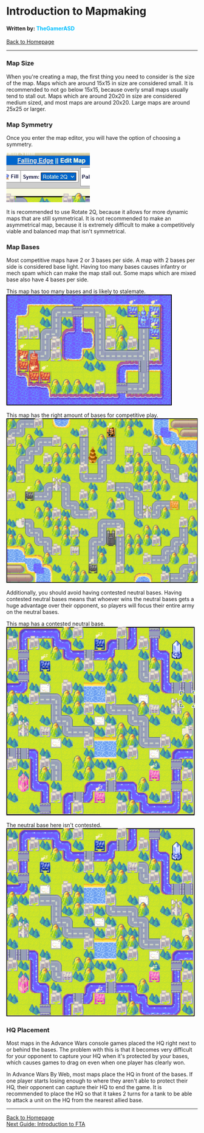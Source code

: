 # Introduction to Mapmaking
#### Written by: <span style="color:deepskyblue">TheGamerASD</span>
[Back to Homepage](..\index.html#content)

___

### Map Size
When you're creating a map, the first thing you need to consider is the size of the map.
Maps which are around 15x15 in size are considered small. It is recommended to not go below 15x15, because overly small maps usually tend to stall out. Maps which are around 20x20 in size are considered medium sized, and most maps are around 20x20. Large maps are around 25x25 or larger.

### Map Symmetry
Once you enter the map editor, you will have the option of choosing a symmetry.

![](..\images\symm.png)

It is recommended to use Rotate 2Q, because it allows for more dynamic maps that are still symmetrical. It is not recommended to make an asymmetrical map, because it is extremely difficult to make a competitively viable and balanced map that isn't symmetrical.

### Map Bases
Most competitive maps have 2 or 3 bases per side. A map with 2 bases per side is considered base light. Having too many bases causes infantry or mech spam which can make the map stall out. Some maps which are mixed base also have 4 bases per side.

This map has too many bases and is likely to stalemate.<br>
![](..\images\bases1.png)

This map has the right amount of bases for competitive play.<br>
![](..\images\bases2.png)

Additionally, you should avoid having contested neutral bases. Having contested neutral bases means that whoever wins the neutral bases gets a huge advantage over their opponent, so players will focus their entire army on the neutral bases.

This map has a contested neutral base.<br>
![](..\images\neutral1.png)

The neutral base here isn't contested.<br>
![](..\images\neutral2.png)

### HQ Placement
Most maps in the Advance Wars console games placed the HQ right next to or behind the bases. The problem with this is that it becomes very difficult for your opponent to capture your HQ when it's protected by your bases, which causes games to drag on even when one player has clearly won.

In Advance Wars By Web, most maps place the HQ in front of the bases. If one player starts losing enough to where they aren't able to protect their HQ, their opponent can capture their HQ to end the game. It is recommended to place the HQ so that it takes 2 turns for a tank to be able to attack a unit on the HQ from the nearest allied base.

___

[Back to Homepage](..\index.html#content)<br>
[Next Guide: Introduction to FTA](introduction_to_fta.md#content)